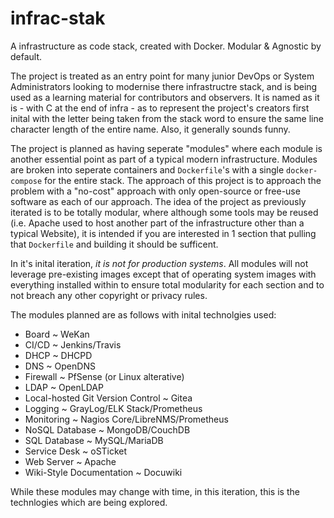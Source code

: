 # infrac-stak
A infrastructure as code stack, created with Docker.  Modular &amp; Agnostic by default.

The project is treated as an entry point for many junior DevOps or System Administrators looking to modernise there infrastructre stack, and is being used as a learning material for contributors and observers. It is named as it is - with C at the end of infra - as to represent the project's creators first inital with the letter being taken from the stack word to ensure the same line character length of the entire name. Also, it generally sounds funny.

The project is planned as having seperate "modules" where each module is another essential point as part of a typical modern infrastructure.  Modules are broken into seperate containers and `Dockerfile`'s with a single `docker-compose` for the entire stack. The approach of this project is to approach the problem with a "no-cost" approach with only open-source or free-use software as each of our approach. The idea of the project as previously iterated is to be totally modular, where although some tools may be reused (i.e. Apache used to host another part of the infrastructure other than a typical Website), it is intended if you are interested in 1 section that pulling that `Dockerfile` and building it should be sufficent. 

In it's inital iteration, *it is not for production systems*.  All modules will not leverage pre-existing images except that of operating system images with everything installed within to ensure total modularity for each section and to not breach any other copyright or privacy rules.

The modules planned are as follows with inital technolgies used:

- Board ~ WeKan
- CI/CD ~ Jenkins/Travis
- DHCP ~ DHCPD
- DNS  ~ OpenDNS
- Firewall ~ PfSense (or Linux alterative)
- LDAP ~ OpenLDAP
- Local-hosted Git Version Control ~ Gitea
- Logging ~ GrayLog/ELK Stack/Prometheus
- Monitoring ~ Nagios Core/LibreNMS/Prometheus
- NoSQL Database ~ MongoDB/CouchDB
- SQL Database ~ MySQL/MariaDB
- Service Desk ~ oSTicket
- Web Server ~ Apache
- Wiki-Style Documentation ~ Docuwiki

While these modules may change with time, in this iteration, this is the technlogies which are being explored.
